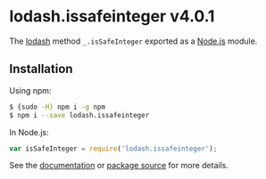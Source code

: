 # lodash.issafeinteger v4.0.1

The [lodash](https://lodash.com/) method `_.isSafeInteger` exported as a [Node.js](https://nodejs.org/) module.

## Installation

Using npm:
```bash
$ {sudo -H} npm i -g npm
$ npm i --save lodash.issafeinteger
```

In Node.js:
```js
var isSafeInteger = require('lodash.issafeinteger');
```

See the [documentation](https://lodash.com/docs#isSafeInteger) or [package source](https://github.com/lodash/lodash/blob/4.0.1-npm-packages/lodash.issafeinteger) for more details.
